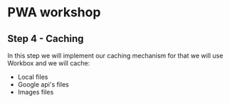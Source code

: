 # PWA workshop
## Step 4 - Caching

In this step we will implement our caching mechanism for that we will use Workbox and we will cache:

* Local files
* Google api's files
* Images files
